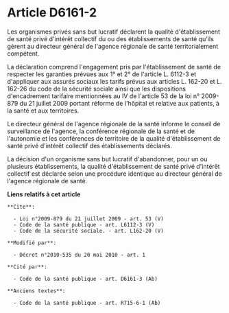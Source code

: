 # Article D6161-2

Les organismes privés sans but lucratif déclarent la qualité d'établissement de santé privé d'intérêt collectif du ou des
établissements de santé qu'ils gèrent au directeur général de l'agence régionale de santé territorialement compétent. 

La déclaration comprend l'engagement pris par l'établissement de santé de respecter les garanties prévues aux 1° et 2° de
l'article L. 6112-3 et d'appliquer aux assurés sociaux les tarifs prévus aux articles L. 162-20 et L. 162-26 du code de la
sécurité sociale ainsi que les dispositions d'encadrement tarifaire mentionnées au IV de l'article 53 de la loi n° 2009-879
du 21 juillet 2009 portant réforme de l'hôpital et relative aux patients, à la santé et aux territoires. 

Le directeur général de l'agence régionale de la santé informe le conseil de surveillance de l'agence, la conférence
régionale de la santé et de l'autonomie et les conférences de territoire de la qualité d'établissement de santé privé
d'intérêt collectif des établissements déclarés. 

La décision d'un organisme sans but lucratif d'abandonner, pour un ou plusieurs établissements, la qualité d'établissement de
santé privé d'intérêt collectif est déclarée selon une procédure identique au directeur général de l'agence régionale de
santé.

**Liens relatifs à cet article**

	**Cite**:

	  - Loi n°2009-879 du 21 juillet 2009 - art. 53 (V)
	  - Code de la santé publique - art. L6112-3 (V)
	  - Code de la sécurité sociale. - art. L162-20 (V)

	**Modifié par**:

	  - Décret n°2010-535 du 20 mai 2010 - art. 1

	**Cité par**:

	  - Code de la santé publique - art. D6161-3 (Ab)

	**Anciens textes**:

	  - Code de la santé publique - art. R715-6-1 (Ab)
